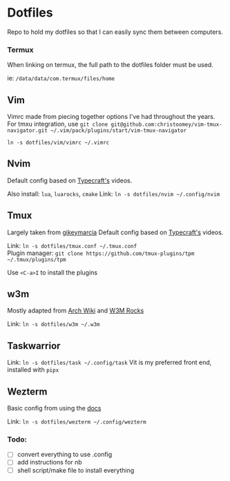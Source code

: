 # Dotfiles

Repo to hold my dotfiles so that I can easily sync them between computers.

### Termux
When linking on termux, the full path to the dotfiles folder must be used.

ie: `/data/data/com.termux/files/home`


## Vim

Vimrc made from piecing together options I've had throughout the years.
For tmxu integration, use `git clone git@github.com:christoomey/vim-tmux-navigator.git ~/.vim/pack/plugins/start/vim-tmux-navigator`

`ln -s dotfiles/vim/vimrc ~/.vimrc`


## Nvim

Default config based on [Typecraft's](https://youtube.com/@typecraft_dev?si=MlLIzreirX12VZLy) videos.

Also install: `lua`, `luarocks`, `cmake`
Link: `ln -s dotfiles/nvim ~/.config/nvim`

## Tmux
Largely taken from [gikeymarcia](https://github.com/gikeymarcia/tmux-config)
Default config based on [Typecraft's](https://youtube.com/@typecraft_dev?si=MlLIzreirX12VZLy) videos.

Link: `ln -s dotfiles/tmux.conf ~/.tmux.conf`  
Plugin manager: `git clone https://github.com/tmux-plugins/tpm ~/.tmux/plugins/tpm`

Use `<C-a>I` to install the plugins

## w3m

Mostly adapted from [Arch Wiki](https://wiki.archlinux.org/title/W3m) and [W3M Rocks](https://w3m.rocks/keymap)

Link: `ln -s dotfiles/w3m ~/.w3m`


## Taskwarrior

Link: `ln -s dotfiles/task ~/.config/task`
Vit is my preferred front end, installed with `pipx`


## Wezterm
Basic config from using the [docs](https://wezterm.org/config/files.html#configuration-overrides)  

Link: `ln -s dotfiles/wezterm ~/.config/wezterm`

### Todo:
- [ ] convert everything to use .config
- [ ] add instructions for nb
- [ ] shell script/make file to install everything
